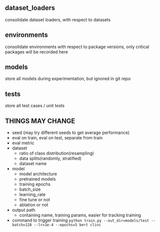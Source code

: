## dataset_loaders
consolidate dataset loaders, with respect to datasets
## environments
consolidate environments with respect to package versions, only critical packages will be recorded here
## models
store all models during experimentation, but ignored in git repo
## tests
store all test cases / unit tests
## THINGS MAY CHANGE
* seed (may try different seeds to get average performance)
* eval on train, eval on test, separate from train
* eval metric
* dataset
    * ratio of class distribution(resampling)
    * data splits(randomly, stratified)
    * dataset name
* model
    * model architecture
    * pretrained models
    * training epochs
    * batch_size
    * learning_rate
    * fine tune or not 
    * ablation or not
* output path
    * containing name, training params, easier for tracking training
* command to trigger training
`python train.py --out_dir=models/test --batch=128 --lr=1e-4 --epochs=5 bert clinc`
